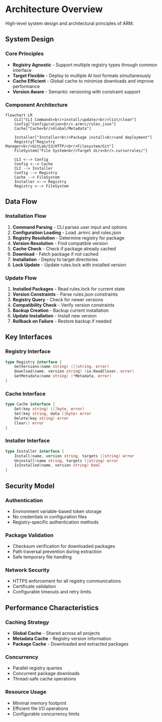 # Architecture Overview

High-level system design and architectural principles of ARM.

## System Design

### Core Principles

- **Registry Agnostic** - Support multiple registry types through common interface
- **Target Flexible** - Deploy to multiple AI tool formats simultaneously
- **Cache Efficient** - Global cache to minimize downloads and improve performance
- **Version Aware** - Semantic versioning with constraint support

### Component Architecture

```mermaid
flowchart LR
    CLI["CLI Commands<br/>install/update/<br/>list/clean"]
    Config["Configuration<br/>.armrc/rules.json"]
    Cache["Cache<br/>Global/Metadata"]

    Installer["Installer<br/>Package install<br/>and deployment"]
    Registry["Registry Manager<br/>GitLab/S3/HTTP/<br/>Filesystem/Git"]
    FileSystem["File System<br/>Target dirs<br/>.cursorrules/"]

    CLI <--> Config
    Config <--> Cache
    CLI --> Installer
    Config --> Registry
    Cache --> FileSystem
    Installer <--> Registry
    Registry <--> FileSystem
```

## Data Flow

### Installation Flow

1. **Command Parsing** - CLI parses user input and options
2. **Configuration Loading** - Load .armrc and rules.json
3. **Registry Resolution** - Determine registry for package
4. **Version Resolution** - Find compatible version
5. **Cache Check** - Check if package already cached
6. **Download** - Fetch package if not cached
7. **Installation** - Deploy to target directories
8. **Lock Update** - Update rules.lock with installed version

### Update Flow

1. **Installed Packages** - Read rules.lock for current state
2. **Version Constraints** - Parse rules.json constraints
3. **Registry Query** - Check for newer versions
4. **Compatibility Check** - Verify version constraints
5. **Backup Creation** - Backup current installation
6. **Update Installation** - Install new version
7. **Rollback on Failure** - Restore backup if needed

## Key Interfaces

### Registry Interface

```go
type Registry interface {
    GetVersions(name string) ([]string, error)
    Download(name, version string) (io.ReadCloser, error)
    GetMetadata(name string) (*Metadata, error)
}
```

### Cache Interface

```go
type Cache interface {
    Get(key string) ([]byte, error)
    Set(key string, data []byte) error
    Delete(key string) error
    Clear() error
}
```

### Installer Interface

```go
type Installer interface {
    Install(name, version string, targets []string) error
    Uninstall(name string, targets []string) error
    IsInstalled(name, version string) bool
}
```

## Security Model

### Authentication
- Environment variable-based token storage
- No credentials in configuration files
- Registry-specific authentication methods

### Package Validation
- Checksum verification for downloaded packages
- Path traversal prevention during extraction
- Safe temporary file handling

### Network Security
- HTTPS enforcement for all registry communications
- Certificate validation
- Configurable timeouts and retry limits

## Performance Characteristics

### Caching Strategy
- **Global Cache** - Shared across all projects
- **Metadata Cache** - Registry version information
- **Package Cache** - Downloaded and extracted packages

### Concurrency
- Parallel registry queries
- Concurrent package downloads
- Thread-safe cache operations

### Resource Usage
- Minimal memory footprint
- Efficient file I/O operations
- Configurable concurrency limits
